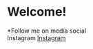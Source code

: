 # Welcome!  

*Follow me on media social  
Instagram [Instagram](https://www.instagram.com/ekaawahhyuu/)  
